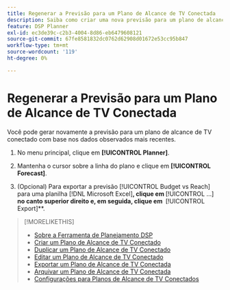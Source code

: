 ```yaml
---
title: Regenerar a Previsão para um Plano de Alcance de TV Conectada
description: Saiba como criar uma nova previsão para um plano de alcance de TV conectado.
feature: DSP Planner
exl-id: ec3de39c-c2b3-4004-8d86-eb6479608121
source-git-commit: 67fe8581832dc0762d62908d01672e53cc95b847
workflow-type: tm+mt
source-wordcount: '119'
ht-degree: 0%

---
```


# Regenerar a Previsão para um Plano de Alcance de TV Conectada

Você pode gerar novamente a previsão para um plano de alcance de TV conectado com base nos dados observados mais recentes.

1. No menu principal, clique em **[!UICONTROL Planner]**.

1. Mantenha o cursor sobre a linha do plano e clique em **[!UICONTROL Forecast]**.

1. (Opcional) Para exportar a previsão [!UICONTROL Budget vs Reach] para uma planilha [!DNL Microsoft Excel]&#x200B;**, clique em &#x200B;** [!UICONTROL ...] **&#x200B; no canto superior direito e, em seguida, clique em &#x200B;** [!UICONTROL Export]**.

>[!MORELIKETHIS]
>
>* [Sobre a Ferramenta de Planejamento DSP](planner-about.md)
>* [Criar um Plano de Alcance de TV Conectado](planner-create.md)
>* [Duplicar um Plano de Alcance de TV Conectado](planner-duplicate.md)
>* [Editar um Plano de Alcance de TV Conectado](planner-edit.md)
>* [Exportar um Plano de Alcance de TV Conectada](planner-export.md)
>* [Arquivar um Plano de Alcance de TV Conectada](planner-archive.md)
>* [Configurações para Planos de Alcance de TV Conectados](planner-settings.md)
